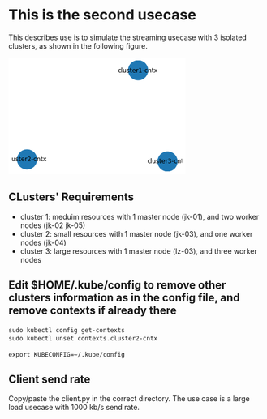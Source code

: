 # This is the second usecase
This describes use is to simulate the streaming usecase with 3 isolated clusters, as shown in the following figure.


![Implementation](https://github.com/epi-project/EPIF-Configurations/blob/main/usecaseB/download%20(2).png)


## CLusters' Requirements
- cluster 1: meduim resources with 1 master node (jk-01), and two worker nodes (jk-02 jk-05)
- cluster 2: small resources with 1 master node (jk-03), and one worker nodes (jk-04)
- cluster 3: large resources with 1 master node (lz-03), and three worker nodes


## Edit $HOME/.kube/config to remove other clusters information as in the config file, and remove contexts if already there
 ```shell
sudo kubectl config get-contexts
sudo kubectl unset contexts.cluster2-cntx

export KUBECONFIG=~/.kube/config
```
## Client send rate
Copy/paste the client.py in the correct directory. The use case is a large load usecase with 1000 kb/s send rate. 
